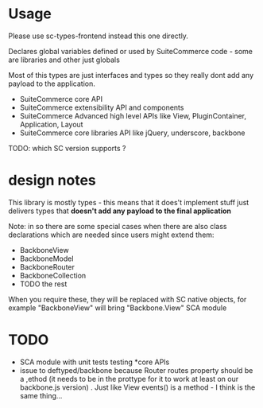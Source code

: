 # Usage

Please use sc-types-frontend instead this one directly. 

Declares global variables defined or used by SuiteCommerce code - some are libraries and other just globals

Most of this types are just interfaces and types so they really dont add any payload to the application. 

 * SuiteCommerce core API
 * SuiteCommerce extensibility API and components
 * SuiteCommerce Advanced high level APIs like View, PluginContainer, Application, Layout
 * SuiteCommerce core libraries API like jQuery, underscore, backbone

TODO: which SC version supports ? 

# design notes

This library is mostly types - this means that it does't implement stuff just delivers types that **doesn't add any payload to the final application**

Note: in so there are some special cases when there are also class declarations which are needed since users might extend them:

 * BackboneView
 * BackboneModel
 * BackboneRouter
 * BackboneCollection
 * TODO the rest

When you require these, they will be replaced with SC native objects, for example "BackboneView" will bring "Backbone.View" SCA module

# TODO

 * SCA module with unit tests testing *core APIs
 * issue to deftyped/backbone because Router routes property should be a ,ethod (it needs to be in the prottype for it to work at least on our backbone.js version) .  Just like View events() is a method - I think is the same thing...